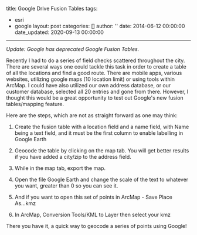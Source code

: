 title: Google Drive Fusion Tables
tags:
  - esri
  - google
layout: post
categories: []
author: ''
date: 2014-06-12 00:00:00
date_updated: 2020-09-13 00:00:00
---
*Update: Google has deprecated Google Fusion Tables.*

Recently I had to do a series of field checks scattered throughout the city. There are several ways one could tackle this task in order to create a table of all the locations and find a good route. There are mobile apps, various websites, utilizing google maps (10 location limit) or using tools within ArcMap. I could have also utilized our own address database, or our customer database, selected all 20 entries and gone from there. However, I thought this would be a great opportunity to test out Google's new fusion tables/mapping feature.

Here are the steps, which are not as straight forward as one may think:

1. Create the fusion table with a location field and a name field, with Name being a text field, and it must be the first column to enable labelling in Google Earth

2. Geocode the table by clicking on the map tab. You will get better results if you have added a city/zip to the address field.

3. While in the map tab, export the map.

4. Open the file Google Earth and change the scale of the text to whatever you want, greater than 0 so you can see it.

5. And if you want to open this set of points in ArcMap - Save Place As...kmz

6. In ArcMap, Conversion Tools/KML to Layer then select your kmz

There you have it, a quick way to geocode a series of points using Google!